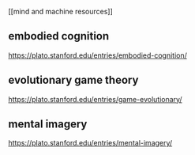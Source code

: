 [[mind and machine resources]]

## embodied cognition
https://plato.stanford.edu/entries/embodied-cognition/

## evolutionary game theory
https://plato.stanford.edu/entries/game-evolutionary/

## mental imagery
https://plato.stanford.edu/entries/mental-imagery/

